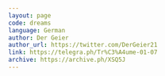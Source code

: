 ```yaml
---
layout: page
code: dreams
language: German
author: Der Geier
author_url: https://twitter.com/DerGeier21
link: https://telegra.ph/Tr%C3%A4ume-01-07
archive: https://archive.ph/XSQ5J
---
```

